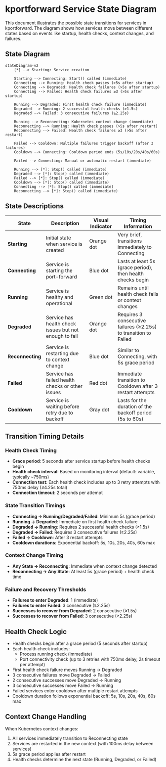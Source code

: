 # kportforward Service State Diagram

This document illustrates the possible state transitions for services in kportforward. The diagram shows how services move between different states based on events like startup, health checks, context changes, and failures.

## State Diagram

```mermaid
stateDiagram-v2
    [*] --> Starting: Service creation
    
    Starting --> Connecting: Start() called (immediate)
    Connecting --> Running: Health check passes (>5s after startup)
    Connecting --> Degraded: Health check failures (>5s after startup)
    Connecting --> Failed: Health check failures ≥3 (>5s after startup)
    
    Running --> Degraded: First health check failure (immediate)
    Degraded --> Running: 2 successful health checks (≥1.5s)
    Degraded --> Failed: 3 consecutive failures (≥2.25s)

    Running --> Reconnecting: Kubernetes context change (immediate)
    Reconnecting --> Running: Health check passes (>5s after restart)
    Reconnecting --> Failed: Health check failures ≥3 (>5s after restart)
    
    Failed --> Cooldown: Multiple failures trigger backoff (after 3 failures)
    Cooldown --> Connecting: Cooldown period ends (5s/10s/20s/40s/60s)
    
    Failed --> Connecting: Manual or automatic restart (immediate)
    
    Running --> [*]: Stop() called (immediate)
    Degraded --> [*]: Stop() called (immediate)
    Failed --> [*]: Stop() called (immediate)
    Cooldown --> [*]: Stop() called (immediate)
    Connecting --> [*]: Stop() called (immediate)
    Reconnecting --> [*]: Stop() called (immediate)
```

## State Descriptions

| State | Description | Visual Indicator | Timing Information |
|-------|-------------|------------------|-------------------|
| **Starting** | Initial state when service is created | Orange dot | Very brief, transitions immediately to Connecting |
| **Connecting** | Service is starting the port-forward | Blue dot | Lasts at least 5s (grace period), then health checks begin |
| **Running** | Service is healthy and operational | Green dot | Remains until health check fails or context changes |
| **Degraded** | Service has health check issues but not enough to fail | Orange dot | Requires 3 consecutive failures (≥2.25s) to transition to Failed |
| **Reconnecting** | Service is restarting due to context change | Blue dot | Similar to Connecting, with 5s grace period |
| **Failed** | Service has failed health checks or other issues | Red dot | Immediate transition to Cooldown after 3 restart attempts |
| **Cooldown** | Service is waiting before retry due to backoff | Gray dot | Lasts for the duration of the backoff period (5s to 60s) |

## Transition Timing Details

### Health Check Timing
- **Grace period**: 5 seconds after service startup before health checks begin
- **Health check interval**: Based on monitoring interval (default: variable, typically ~750ms)
- **Connection test**: Each health check includes up to 3 retry attempts with 750ms delay (≤4.25s total)
- **Connection timeout**: 2 seconds per attempt

### State Transition Timings
- **Connecting → Running/Degraded/Failed**: Minimum 5s (grace period)
- **Running → Degraded**: Immediate on first health check failure
- **Degraded → Running**: Requires 2 successful health checks (≥1.5s)
- **Degraded → Failed**: Requires 3 consecutive failures (≥2.25s)
- **Failed → Cooldown**: After 3 restart attempts
- **Cooldown durations**: Exponential backoff: 5s, 10s, 20s, 40s, 60s max

### Context Change Timing
- **Any State → Reconnecting**: Immediate when context change detected
- **Reconnecting → Any State**: At least 5s (grace period) + health check time

### Failure and Recovery Thresholds
- **Failures to enter Degraded**: 1 (immediate)
- **Failures to enter Failed**: 3 consecutive (≥2.25s)
- **Successes to recover from Degraded**: 2 consecutive (≥1.5s)
- **Successes to recover from Failed**: 3 consecutive (≥2.25s)

## Health Check Logic

- Health checks begin after a grace period (5 seconds after startup)
- Each health check includes:
  - Process running check (immediate)
  - Port connectivity check (up to 3 retries with 750ms delay, 2s timeout per attempt)
- First health check failure moves Running → Degraded
- 3 consecutive failures move Degraded → Failed
- 2 consecutive successes move Degraded → Running
- 3 consecutive successes move Failed → Running
- Failed services enter cooldown after multiple restart attempts
- Cooldown duration follows exponential backoff: 5s, 10s, 20s, 40s, 60s max

## Context Change Handling

When Kubernetes context changes:
1. All services immediately transition to Reconnecting state
2. Services are restarted in the new context (with 100ms delay between services)
3. 5s grace period applies after restart
4. Health checks determine the next state (Running, Degraded, or Failed)